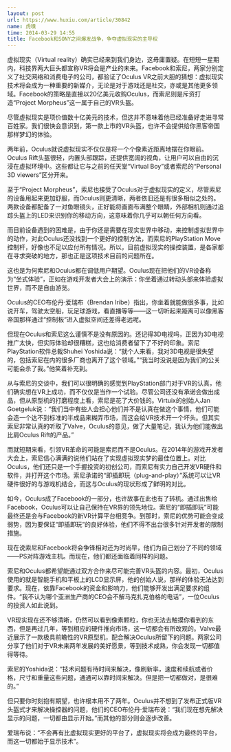```yaml
---
layout: post
url: https://www.huxiu.com/article/30842
name: 虎嗅
time: 2014-03-29 14:55
title: Facebook和SONY之间爆发战争，争夺虚拟现实的主导权
---
```

虚拟现实（Virtual reality）确实已经来到我们身边，这毋庸置疑。在短短一星期内，科技界两大巨头都宣称VR将会是产业的未来。Facebook和索尼，两家分别定义了社交网络和消费电子的公司，都验证了Oculus VR之前大胆的猜想：虚拟现实技术将会成为一种重要的新媒介，无论是对于游戏还是社交，亦或是其他更多领域。Facebook的策略是直接以20亿美元收购Oculus，而索尼则是斥资打造“Project Morpheus”这一属于自己的VR头盔。

尽管虚拟现实是项价值数十亿美元的技术，但这并不意味着他已经准备好走进寻常百姓家。我们很快会意识到，第一款上市的VR头盔，也许不会提供给你黑客帝国那样梦幻的体验。

两年前，Oculus就说虚拟现实不仅仅是将一个个像素近距离地摆在你眼前。Oculus Rift头盔很轻，内置头部跟踪，还提供宽阔的视角，让用户可以自由的沉浸在虚拟环境中。这些都让它与之前的任天堂“Virtual Boy”或者索尼的“Personal 3D viewers”区分开来。

至于“Project Morpheus”，索尼也接受了Oculus对于虚拟现实的定义，尽管索尼的设备用起来更加舒服，而Oculus则更清晰，两者依旧还是有很多相似之处的。两款设备都配备了一对鱼眼镜头，正好能将画面布满整个眼睛，外部相机则通过追踪头盔上的LED来识别你的移动方向，这意味着你几乎可以朝任何方向看。

而目前设备遇到的困难是，由于你还是需要在现实世界中移动，来控制虚拟世界中的动作，对此Oculus还没找到一个更好的控制方法，而索尼的PlayStation Move控制杆，好像也不足以应付所有情况。所以，目前虚拟现实的操控装置，是各家都在寻求突破的地方，那也正是这项技术目前的问题所在。

这也是为何索尼和Oculus都在调低用户期望。Oculus现在把他们的VR设备称为“坐式体验”，正如在游戏开发者大会上的演示：你坐着通过转动头部来体验虚拟世界，而不是自由游览。

Oculus的CEO布伦丹·爱瑞布（Brendan Iribe）指出，你坐着就能做很多事，比如说开车，驾驶太空船，玩足球游戏，看直播等等——这一切听起来距离可以像黑客帝国那样通过“控制板”进入虚拟空间还差得老远呢。

但现在Oculus和索尼这么谨慎不是没有原因的。还记得3D电视吗，正因为3D电视推广太快，但实际体验却很糟糕，这也给消费者留下了不好的印象。索尼PlayStation软件总裁Shuhei Yoshida说：“就个人来看，我对3D电视是很失望的，包括索尼在内的很多厂商也离开了这个领域。”“我当时没说是因为我们的公关可能会杀了我。”他笑着补充到。

从与索尼的交谈中，我们可以很明确的感觉到PlayStation部门对于VR的认真，他们确实想在VR上成功，而不仅仅是当作一个试验。尽管公司还没有承诺会做出成品，但从原型机的打磨程度上看，索尼是花了大价钱的。Virtuix的创始人Jan Goetgeluk说：“我们当中有些人会担心他们并不是认真在做这个事情，他们可能会造一个达不到标准的半成品来糊弄市场，而这会给VR技术开一个坏头。但其实索尼非常认真的听取了Valve，Oculus的意见，做了大量笔记，我认为他们能做出比肩Oculus Rift的产品。”

而就短期来看，引领VR革命的可能是索尼而不是Oculus。在2014年的游戏开发者大会上，索尼信心满满的说他们站在了实现虚拟现实梦的最佳位置上。对比Oculus，他们还只是一个手握投资的初创公司，而索尼有实力自己开发VR硬件和软件，并打开这个市场。索尼承诺的“即插即玩（plug-and-play）”系统可以让VR硬件很好的与游戏机结合，而这与Oculus的现状形成了鲜明的对比。

如今，Oculus成了Facebook的一部分，也许故事在此也有了转机。通过出售给Facebook，Oculus可以让自己保持在VR界的领先地位。索尼的“即插即玩”可能最终还是会与Facebook的新VR计算平台相竞争。到那时，索尼的优势可能会变成弱势，因为要保证“即插即玩”的良好体验，他们不得不出台很多针对开发者的限制措施。

现在说索尼和Facebook将会争锋相对还为时尚早，他们为自己划分了不同的领域——PS对阵游戏主机。而现在，他们都还面临着同样的问题。

索尼和Oculus都希望能通过双方合作来尽可能完善VR头盔的内容。最初，Oculus使用的就是智能手机和平板上的LCD显示屏，他的创始人说，那样的体验无法达到要求。现在，依靠Facebook的资金和影响力，他们能够开发出满足要求的组件。“我不认为哪个亚洲生产商的CEO会不解马克扎克伯格的电话”，一位Oculus的投资人如此说到。

VR现实现在还不够清晰，仍然可以看到像素颗粒，你也无法去触摸你看到的东西，但是再过几年，等到相应的硬件推向市场，这一切都会有所改观的。Valve最近展示了一款极具前瞻性的VR原型机，配合解决Oculus所留下的问题。两家公司分享了他们对于VR未来两年发展的美好愿景，等到技术成熟，你会发现一切都值得等待。

索尼的Yoshida说：“技术问题有待时间来解决，像刷新率，速度和续航或者价格，尺寸和重量这些问题，通通可以靠时间来解决。但是把一切都做对，是很难的。”

但只要你时刻抱有期望，也许根本用不了两年。Oculus并不想到了发布正式版VR头盔式才来解决操控器的问题，他们的CEO布伦丹·爱瑞布说：“我们现在想先解决显示的问题，一切都由显示开始。”而其他的部分则会逐步改善。

爱瑞布说：“不会再有比虚拟现实更好的平台了，虚拟现实将会成为最终的平台，而这一切都始于显示技术”。

